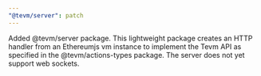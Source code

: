 ```yaml
---
"@tevm/server": patch
---
```


Added @tevm/server package. This lightweight package creates an HTTP handler from an Ethereumjs vm instance to implement the Tevm API as specified in the @tevm/actions-types package. The server does not yet support web sockets.
